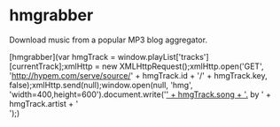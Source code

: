 hmgrabber
=========

Download music from a popular MP3 blog aggregator.

[hmgrabber](var hmgTrack = window.playList['tracks'][currentTrack];xmlHttp = new XMLHttpRequest(\);xmlHttp.open('GET', 'http://hypem.com/serve/source/' + hmgTrack.id + '/' + hmgTrack.key, false\);xmlHttp.send(null\);window.open(null, 'hmg', 'width=400,height=600'\).document.write('<a href="' + JSON.parse(xmlHttp.responseText\).url + '">' + hmgTrack.song + '.</a> by ' + hmgTrack.artist + '<br>'\);)
